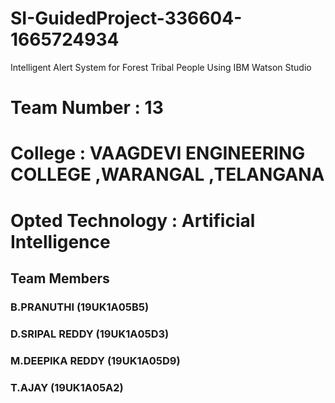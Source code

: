 # SI-GuidedProject-336604-1665724934
Intelligent Alert System for Forest Tribal People  Using IBM Watson Studio

# Team Number      : 13
# College          : VAAGDEVI ENGINEERING COLLEGE ,WARANGAL ,TELANGANA
# Opted Technology : Artificial Intelligence

## Team Members

###  B.PRANUTHI         (19UK1A05B5)
###  D.SRIPAL REDDY     (19UK1A05D3)
###  M.DEEPIKA REDDY    (19UK1A05D9)
###  T.AJAY             (19UK1A05A2)
